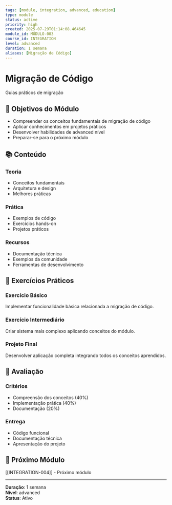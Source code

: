 ```yaml
---
tags: [module, integration, advanced, education]
type: module
status: active
priority: high
created: 2025-07-29T01:14:08.464645
module_id: MÓDULO-003
course_id: INTEGRATION
level: advanced
duration: 1 semana
aliases: [Migração de Código]
---
```


# Migração de Código

Guias práticos de migração

## 🎯 Objetivos do Módulo

- Compreender os conceitos fundamentais de migração de código
- Aplicar conhecimentos em projetos práticos
- Desenvolver habilidades de advanced nível
- Preparar-se para o próximo módulo

## 📚 Conteúdo


### Teoria
- Conceitos fundamentais
- Arquitetura e design
- Melhores práticas

### Prática
- Exemplos de código
- Exercícios hands-on
- Projetos práticos

### Recursos
- Documentação técnica
- Exemplos da comunidade
- Ferramentas de desenvolvimento


## 🧪 Exercícios Práticos


### Exercício Básico
Implementar funcionalidade básica relacionada a migração de código.

### Exercício Intermediário
Criar sistema mais complexo aplicando conceitos do módulo.

### Projeto Final
Desenvolver aplicação completa integrando todos os conceitos aprendidos.


## 📝 Avaliação


### Critérios
- Compreensão dos conceitos (40%)
- Implementação prática (40%)
- Documentação (20%)

### Entrega
- Código funcional
- Documentação técnica
- Apresentação do projeto


## 🔗 Próximo Módulo

[[INTEGRATION-004]] - Próximo módulo

---

**Duração**: 1 semana  
**Nível**: advanced  
**Status**: Ativo
